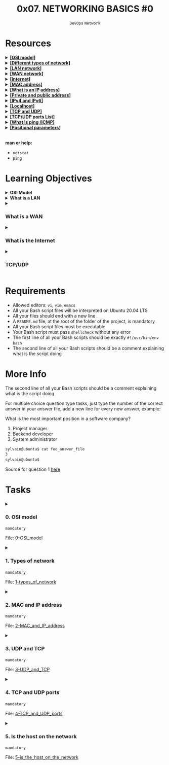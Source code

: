 <h1 align="center"><b>0x07. NETWORKING BASICS #0</b></h1>
<div align="center"><code>DevOps</code> <code>Network</code></div>

<!-- # Background Context -->

# Resources
<details>
<summary><b><a href="https://en.wikipedia.org/wiki/OSI_model">[OSI model]<a></b></summary>


</details>

<details>
<summary><b><a href="https://www.lifewire.com/lans-wans-and-other-area-networks-817376">[Different types of network]<a></b></summary>


</details>

<details>
<summary><b><a href="https://en.wikipedia.org/wiki/Local_area_network">[LAN network]<a></b></summary>


</details>

<details>
<summary><b><a href="https://en.wikipedia.org/wiki/Wide_area_network">[WAN network]<a></b></summary>


</details>

<details>
<summary><b><a href="https://en.wikipedia.org/wiki/Internet">[Internet]<a></b></summary>


</details>

<details>
<summary><b><a href="https://whatismyipaddress.com/mac-address">[MAC address]<a></b></summary>


</details>

<details>
<summary><b><a href="https://www.bleepingcomputer.com/tutorials/ip-addresses-explained/">[What is an IP address]<a></b></summary>


</details>

<details>
<summary><b><a href="https://www.iplocation.net/public-vs-private-ip-address">[Private and public address]<a></b></summary>


</details>

<details>
<summary><b><a href="https://www.webopedia.com/insights/ipv6-ipv4-difference/">[IPv4 and IPv6]<a></b></summary>


</details>

<details>
<summary><b><a href="https://en.wikipedia.org/wiki/Localhost">[Localhost]<a></b></summary>


</details>

<details>
<summary><b><a href="https://www.howtogeek.com/190014/htg-explains-what-is-the-difference-between-tcp-and-udp/">[TCP and UDP]<a></b></summary><br>

TCP (Transmission Control Protocol) and UDP (User Datagram Protocol) are two of the most commonly used transport layer protocols in computer networking. They both serve the purpose of transmitting data over networks, but they do so in different ways, each with its own advantages and disadvantages. Here's an overview of TCP and UDP:

**TCP (Transmission Control Protocol):**

1. **Connection-Oriented:** TCP is a connection-oriented protocol, which means it establishes a reliable connection between the sender and receiver before data transfer begins. This connection is maintained until all data is successfully delivered.

2. **Reliable:** TCP ensures that data is delivered accurately and in the correct order. It employs error detection, retransmission of lost or corrupted packets, and flow control mechanisms to guarantee reliable data transmission.

3. **Ordered:** TCP guarantees that the data sent from one end is received in the same order by the other end. This is important for applications like web browsing and file transfers where data integrity and order matter.

4. **Slower:** Due to its reliability mechanisms and connection setup, TCP can introduce some latency and overhead. It may not be as suitable for real-time applications with strict latency requirements.

5. **Examples of TCP Applications:** HTTP (Hypertext Transfer Protocol) for web browsing, FTP (File Transfer Protocol), SMTP (Simple Mail Transfer Protocol) for email, and many other applications that require reliable data delivery.

**UDP (User Datagram Protocol):**

1. **Connectionless:** UDP is a connectionless protocol, meaning it doesn't establish a connection before transmitting data. It's a "fire and forget" protocol, where data is sent without any confirmation of receipt.

2. **Unreliable:** Unlike TCP, UDP does not guarantee the delivery of data packets. It doesn't have mechanisms for error correction or retransmission of lost packets.

3. **Faster:** Because UDP lacks the overhead of connection setup and error handling, it is generally faster and more suitable for real-time applications that can tolerate some packet loss, such as online gaming and video streaming.

4. **No Ordered Delivery:** UDP does not ensure the order in which data packets are delivered. If order matters for an application, it needs to handle sequencing at a higher layer.

5. **Examples of UDP Applications:** VoIP (Voice over Internet Protocol), online gaming, streaming media (e.g., video and audio), DNS (Domain Name System) for domain name resolution, and other real-time applications.

In summary, TCP is preferred for applications that require reliable and ordered data delivery, while UDP is more suitable for applications where speed and low latency are critical, and some packet loss can be tolerated. The choice between TCP and UDP depends on the specific needs of the application or service being used.
</details>

<details>
<summary><b><a href="https://en.wikipedia.org/wiki/List_of_TCP_and_UDP_port_numbers">[TCP/UDP ports List]<a></b></summary>


</details>

<details>
<summary><b><a href="https://en.wikipedia.org/wiki/Ping_%28networking_utility%29">[What is ping /ICMP]<a></b></summary>


</details>

<details>
<summary><b><a href="https://www.adminschoice.com/bash-positional-parameters">[Positional parameters]<a></b></summary>


</details>

<br>

**man or help:**
- `netstat`
- `ping`

# Learning Objectives

<details>
<summary><b>OSI Model</b></summary><br>
What it is

How many layers it has

How it is organized
</details>

<details>
<summary><b>What is a LAN</b></summary><br>
Typical usage

Typical geographical size
</details>

<details>
<summary><h3>What is a WAN</h3></summary>

- Typical usage
- Typical geographical size
</details>

<details>
<summary><h3>What is the Internet</h3></summary>

- What is an IP address
- What are the 2 types of IP address
- What is `localhost`
- What is a subnet
- Why IPv6 was created
</details>

<details>
<summary><h3>TCP/UDP</h3></summary>

- What are the 2 mainly used data transfer protocols for IP (transfer level on the OSI schema)
- What is the main difference between TCP and UDP
- What is a port
- Memorize SSH, HTTP and HTTPS port numbers
- What tool/protocol is often used to check if a device is connected to a network
</details>

# Requirements
- Allowed editors: `vi`, `vim`, `emacs`
- All your Bash script files will be interpreted on Ubuntu 20.04 LTS
- All your files should end with a new line
- A `README.md` file, at the root of the folder of the project, is mandatory
- All your Bash script files must be executable
- Your Bash script must pass `shellcheck` without any error
- The first line of all your Bash scripts should be exactly `#!/usr/bin/env bash`
- The second line of all your Bash scripts should be a comment explaining what is the script doing

# More Info
The second line of all your Bash scripts should be a comment explaining what is the script doing

For multiple choice question type tasks, just type the number of the correct answer in your answer file, add a new line for every new answer, example:

What is the most important position in a software company?
1. Project manager
2. Backend developer
3. System administrator
```bash
sylvain@ubuntu$ cat foo_answer_file
3
sylvain@ubuntu$
```
Source for question 1 [here](https://twitter.com/devopsreact/status/831922429215662080)

# Tasks
<details>
<summary>

### 0. OSI model
`mandatory`

File: [0-OSI_model]()
</summary>

OSI (Open Systems Interconnection) is an abstract model to describe layered communication and computer network design. The idea is to segregate the different parts of what make communication possible.

It is organized from the lowest level to the highest level:

-   The lowest level: layer 1 which is for transmission on physical layers with electrical impulse, light or radio signal
-   The highest level: layer 7 which is for application specific communication like SNMP for emails, HTTP for your web browser, etc

Keep in mind that the OSI model is a concept, it's not even tangible. The OSI model doesn't perform any functions in the networking process. It is a conceptual framework so we can better understand complex interactions that are happening. Most of the functionality in the OSI model exists in all communications systems.

<img src="https://github.com/codenvibes/alx-system_engineering-devops/blob/master/0x07-networking_basics/pics/task0a.png">

In this project we will mainly focus on:

-   The Transport layer and especially TCP/UDP
-   On the Network layer with IP and ICMP

The image bellow describes more concretely how you can relate to every level.

<img src="https://github.com/codenvibes/alx-system_engineering-devops/blob/master/0x07-networking_basics/pics/task0b.jpg">

Questions:

What is the OSI model?
- [ ] 1.  Set of specifications that network hardware manufacturers must respect
- [x] 2.  The OSI model is a conceptual model that characterizes the communication functions of a telecommunication system without regard to their underlying internal structure and technology
- [ ] 3.  The OSI model is a model that characterizes the communication functions of a telecommunication system with a strong regard for their underlying internal structure and technology

How is the OSI model organized?

- [ ] 1.  Alphabetically
- [x] 2.  From the lowest to the highest level
- [ ] 3.  Randomly
</details>

<details>
<summary>

### 1. Types of network
`mandatory`

File: [1-types_of_network]()
</summary>

<img src="https://github.com/codenvibes/alx-system_engineering-devops/blob/master/0x07-networking_basics/pics/task1.jpg">

LAN connect local devices together, WAN connects LANs together, and WANs are operating over the Internet.

Questions:

What type of network a computer in local is connected to?

- [ ] 1.  Internet
- [ ] 2.  WAN
- [x] 3.  LAN

What type of network could connect an office in one building to another office in a building a few streets away?

- [ ] 1.  Internet
- [x] 2.  WAN
- [ ] 3.  LAN

What network do you use when you browse www.google.com from your smartphone (not connected to the Wifi)?

- [x] 1.  Internet
- [ ] 2.  WAN
- [ ] 3.  LAN
</details>

<details>
<summary>

### 2. MAC and IP address
`mandatory`

File: [2-MAC_and_IP_address]()
</summary>

<img src="https://github.com/codenvibes/alx-system_engineering-devops/blob/master/0x07-networking_basics/pics/task2.jpg">

Questions:

What is a MAC address?

- [ ] 1.  The name of a network interface
- [x] 2.  The unique identifier of a network interface 
- [ ] 3.  A network interface

What is an IP address?

- [x] 1.  Is to devices connected to a network what postal address is to houses
- [ ] 2.  The unique identifier of a network interface
- [ ] 3.  Is a number that network devices use to connect to networks
</details>

<details>
<summary>

### 3. UDP and TCP
`mandatory`

File: [3-UDP_and_TCP]()
</summary>

<img src="https://github.com/codenvibes/alx-system_engineering-devops/blob/master/0x07-networking_basics/pics/task3.jpg">

Let's fill the empty parts in the drawing above.

Questions:

-   Which statement is correct for the TCP box:
    - [x] 1.  `It is a protocol that is transferring data in a slow way but surely`
    - [ ] 2.  `It is a protocol that is transferring data in a fast way and might loss data along in the process`
-   Which statement is correct for the UDP box:
    - [ ] 1.  `It is a protocol that is transferring data in a slow way but surely`
    - [x] 2.  `It is a protocol that is transferring data in a fast way and might loss data along in the process`
-   Which statement is correct for the TCP worker:
    - [x] 1.  `Have you received boxes x, y, z?`
    - [ ] 2.  `May I increase the rate at which I am sending you boxes?`
</details>

<details>
<summary>

### 4. TCP and UDP ports
`mandatory`

File: [4-TCP_and_UDP_ports]()
</summary>

Once packets have been sent to the right network device using IP using either UDP or TCP as a mode of transportation, it needs to actually enter the network device.

If we continue the comparison of a network device to your house, where IP address is like your postal address, UDP and TCP ports are like the windows and doors of your place. A TCP/UDP network device has 65535 ports. Some of them are officially reserved for a specific usage, some of them are known to be used for a specific usage (but nothing is officially declared) and the rest are free of use.

While the full list of ports should not be memorized, it is important to know the most used ports, let's start by remembering 3 of them:

-   **22** for SSH
-   **80** for HTTP
-   **443** for HTTPS

Note that a specific [IP + port = socket](https://stackoverflow.com/questions/152457/what-is-the-difference-between-a-port-and-a-socket).

Write a Bash script that displays listening ports:

-   That only shows listening sockets
-   That shows the PID and name of the program to which each socket belongs

Example:

```bash
sylvain@ubuntu$ sudo ./4-TCP_and_UDP_ports
Active Internet connections (only servers)
Proto Recv-Q Send-Q Local Address           Foreign Address         State       PID/Program name
tcp        0      0 *:sunrpc                *:*                     LISTEN      518/rpcbind
tcp        0      0 *:ssh                   *:*                     LISTEN      1240/sshd
tcp        0      0 *:32938                 *:*                     LISTEN      547/rpc.statd
tcp6       0      0 [::]:sunrpc             [::]:*                  LISTEN      518/rpcbind
tcp6       0      0 [::]:ssh                [::]:*                  LISTEN      1240/sshd
tcp6       0      0 [::]:33737              [::]:*                  LISTEN      547/rpc.statd
udp        0      0 *:sunrpc                *:*                                 518/rpcbind
udp        0      0 *:691                   *:*                                 518/rpcbind
udp        0      0 localhost:723           *:*                                 547/rpc.statd
udp        0      0 *:60129                 *:*                                 547/rpc.statd
udp        0      0 *:3845                  *:*                                 562/dhclient
udp        0      0 *:bootpc                *:*                                 562/dhclient
udp6       0      0 [::]:47444              [::]:*                              547/rpc.statd
udp6       0      0 [::]:sunrpc             [::]:*                              518/rpcbind
udp6       0      0 [::]:50038              [::]:*                              562/dhclient
udp6       0      0 [::]:691                [::]:*                              518/rpcbind
Active UNIX domain sockets (only servers)
Proto RefCnt Flags       Type       State         I-Node   PID/Program name    Path
unix  2      [ ACC ]     STREAM     LISTENING     7724     518/rpcbind         /run/rpcbind.sock
unix  2      [ ACC ]     STREAM     LISTENING     6525     1/init              @/com/ubuntu/upstart
unix  2      [ ACC ]     STREAM     LISTENING     8559     835/dbus-daemon     /var/run/dbus/system_bus_socket
unix  2      [ ACC ]     STREAM     LISTENING     9190     1087/acpid          /var/run/acpid.socket
unix  2      [ ACC ]     SEQPACKET  LISTENING     7156     378/systemd-udevd   /run/udev/control
sylvain@ubuntu$

```
</details>

<details>
<summary>

### 5. Is the host on the network
`mandatory`

File: [5-is_the_host_on_the_network]()
</summary>

The Internet Control Message Protocol (ICMP) is a protocol in the Internet protocol suite. It is used by network devices, to check if other network devices are available on the network. The command `ping` uses ICMP to make sure that a network device remains online or to troubleshoot issues on the network.

Write a Bash script that pings an IP address passed as an argument.

Requirements:

-   Accepts a string as an argument
-   Displays `Usage: 5-is_the_host_on_the_network {IP_ADDRESS}` if no argument passed
-   Ping the IP 5 times

Example:

```bash
sylvain@ubuntu$ ./5-is_the_host_on_the_network 8.8.8.8
PING 8.8.8.8 (8.8.8.8) 56(84) bytes of data.
64 bytes from 8.8.8.8: icmp_seq=1 ttl=63 time=12.9 ms
64 bytes from 8.8.8.8: icmp_seq=2 ttl=63 time=13.6 ms
64 bytes from 8.8.8.8: icmp_seq=3 ttl=63 time=7.83 ms
64 bytes from 8.8.8.8: icmp_seq=4 ttl=63 time=11.3 ms
64 bytes from 8.8.8.8: icmp_seq=5 ttl=63 time=7.57 ms

--- 8.8.8.8 ping statistics ---
5 packets transmitted, 5 received, 0% packet loss, time 4006ms
rtt min/avg/max/mdev = 7.570/10.682/13.679/2.546 ms
sylvain@ubuntu$
sylvain@ubuntu$ ./5-is_the_host_on_the_network
Usage: 5-is_the_host_on_the_network {IP_ADDRESS}
sylvain@ubuntu$

```

It is interesting to look at the `time` value, which is the time that it took for the ICMP request to go to the `8.8.8.8` IP and come back to my host. The IP `8.8.8.8` is owned by Google, and the quickest roundtrip between my computer and Google was 7.57 ms which is pretty fast, which is a sign that the network path between my computer and Google's datacenter is in good shape. A slow ping would indicate a slow network.

Next time you feel that your connection is slow, try the `ping` command to see what is going on!
</details>

